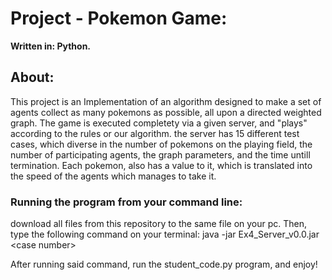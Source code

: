 ﻿# Project - Pokemon Game:
**Written in: Python.**
## About:
This project is an Implementation of an algorithm designed to make a set of agents collect as many pokemons as possible, all upon a directed weighted graph. 
The game is executed completety via a given server, and "plays" according to the rules or our algorithm.
the server has 15 different test cases, which diverse in the number of pokemons on the playing field, the number of participating agents, the graph parameters, and the time untill termination.
Each pokemon, also has a value to it, which is translated into the speed of the agents which manages to take it.

### Running the program from your command line:  
  
download all files from this repository to the same file on your pc. Then, type the following command on your terminal:
java -jar Ex4_Server_v0.0.jar \<case number\>

After running said command, run the student_code.py program, and enjoy!


